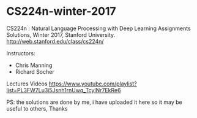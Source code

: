# CS224n-winter-2017
CS224n : Natural Language Processing with Deep Learning Assignments Solutions, Winter 2017, Stanford University.
http://web.stanford.edu/class/cs224n/

Instructors:
- Chris Manning
- Richard Socher

Lectures Videos https://www.youtube.com/playlist?list=PL3FW7Lu3i5Jsnh1rnUwq_TcylNr7EkRe6

PS: the solutions are done by me, i have uploaded it here so it may be useful to others, Thanks
